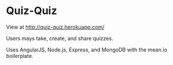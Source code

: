 # Quiz-Quiz

View at http://quiz-quiz.herokuapp.com/

Users mays take, create, and share quizzes.

Uses AngularJS, Node.js, Express, and MongoDB with the mean.io boilerplate.
